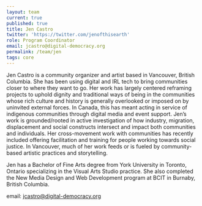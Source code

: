 ```yaml
---
layout: team
current: true
published: true
title: Jen Castro
twitter: 'https://twitter.com/jenofthisearth'
role: Program Coordinator
email: jcastro@digital-democracy.org
permalink: /team/jen
tags: core
---
```

Jen Castro is a community organizer and artist based in Vancouver, British Columbia. She has been using digital and IRL tech to bring communities closer to where they want to go. Her work has largely centered reframing projects to uphold dignity and traditional ways of being in the communities whose rich culture and history is generally overlooked or imposed on by uninvited external forces. In Canada, this has meant acting in service of indigenous communities through digital media and event support. Jen’s work is grounded/rooted in active investigation of how industry, migration, displacement and social constructs intersect and impact both communities and individuals. Her cross-movement work with communities has recently included offering facilitation and training for people working towards social justice. In Vancouver, much of her work feeds or is fueled by community-based artistic practices and storytelling. 

Jen has a Bachelor of Fine Arts degree from York University in Toronto, Ontario specializing in the Visual Arts Studio practice. She also completed the New Media Design and Web Development program at BCIT in Burnaby, British Columbia.

email: [jcastro@digital-democracy.org](mailto:jcastro@digital-democracy.org)
